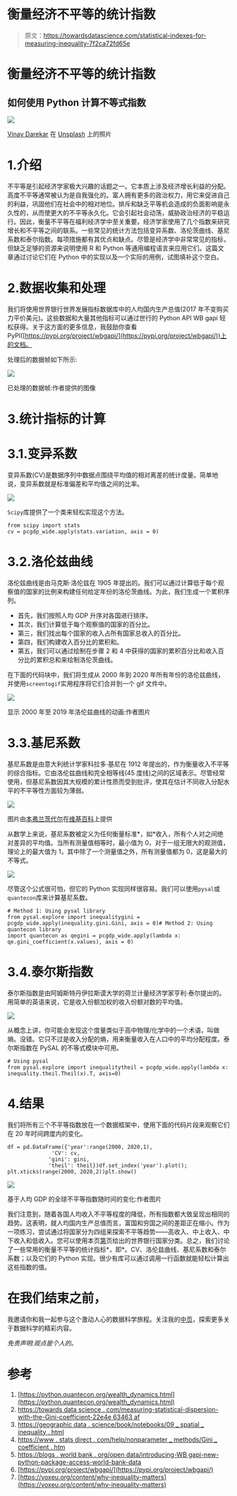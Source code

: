 # 衡量经济不平等的统计指数

> 原文：<https://towardsdatascience.com/statistical-indexes-for-measuring-inequality-7f2ca72fd65e>

# 衡量经济不平等的统计指数

## 如何使用 Python 计算不等式指数

![](img/eeaf040380b729a2b2d48288f886f9c1.png)

[Vinay Darekar](https://unsplash.com/@vinay0903?utm_source=medium&utm_medium=referral) 在 [Unsplash](https://unsplash.com?utm_source=medium&utm_medium=referral) 上的照片

# 1.介绍

不平等是引起经济学家极大兴趣的话题之一。它本质上涉及经济增长利益的分配。高度不平等通常被认为是自我强化的。富人拥有更多的政治权力，用它来促进自己的利益，巩固他们在社会中的相对地位。排斥和缺乏平等机会造成的负面影响是永久性的，从而使更大的不平等永久化。它会引起社会动荡，威胁政治经济的平稳运行。因此，衡量不平等在福利经济学中至关重要。经济学家使用了几个指数来研究增长和不平等之间的联系。一些常见的统计方法包括变异系数、洛伦茨曲线、基尼系数和泰尔指数。每项措施都有其优点和缺点。尽管是经济学中非常常见的指标，但缺乏足够的资源来说明使用 R 和 Python 等通用编程语言来应用它们。这篇文章通过讨论它们在 Python 中的实现以及一个实际的用例，试图填补这个空白。

# 2.数据收集和处理

我们将使用世界银行世界发展指标数据库中的人均国内生产总值(2017 年不变购买力平价美元)。这些数据和大量其他指标可以通过世行的 Python API WB gapi 轻松获得。关于这方面的更多信息，我鼓励你查看 PyPI([https://pypi.org/project/wbgapi/](https://pypi.org/project/wbgapi/))上的文档。

处理后的数据帧如下所示:

![](img/2dc76972744bfea62741ebf39f65b089.png)

已处理的数据帧:作者提供的图像

# 3.统计指标的计算

# 3.1.变异系数

变异系数(CV)是数据序列中数据点围绕平均值的相对离差的统计度量。简单地说，变异系数就是标准偏差和平均值之间的比率。

![](img/ec2bdbad5dd8b08afb242c3bcafaf72c.png)

`Scipy`库提供了一个类来轻松实现这个方法。

```
from scipy import stats
cv = pcgdp_wide.apply(stats.variation, axis = 0)
```

# 3.2.洛伦兹曲线

洛伦兹曲线是由马克斯·洛伦兹在 1905 年提出的。我们可以通过计算低于每个观察值的国家的比例来构建任何给定年份的洛伦茨曲线。为此，我们生成一个累积序列。

*   首先，我们按照人均 GDP 升序对各国进行排序。
*   其次，我们计算低于每个观察值的国家的百分比。
*   第三，我们找出每个国家的收入占所有国家总收入的百分比。
*   第四，我们构建收入百分比的累积和。
*   第五，我们可以通过绘制在步骤 2 和 4 中获得的国家的累积百分比和收入百分比的累积总和来绘制洛伦茨曲线。

在下面的代码块中，我们将生成从 2000 年到 2020 年所有年份的洛伦兹曲线，并使用`screentogif`实用程序将它们合并到一个 gif 文件中。

![](img/bf7220e5252a4e0992d87d797b00f2ef.png)

显示 2000 年至 2019 年洛伦兹曲线的动画:作者图片

# 3.3.基尼系数

基尼系数是由意大利统计学家科拉多·基尼在 1912 年提出的，作为衡量收入不平等的综合指标。它由洛伦兹曲线和完全相等线(45 度线)之间的区域表示。尽管经常使用，但基尼系数因其大规模的累计性质而受到批评，使其在估计不同收入分配水平的不平等性方面较为薄弱。

![](img/fb442158a60becf374ba1ce7b2e2467a.png)

图片由[本弗兰茨代尔](https://en.wikipedia.org/wiki/User:BenFrantzDale)在[维基百科](https://en.wikipedia.org/wiki/File:Economics_Gini_coefficient.svg)上提供

从数学上来说，基尼系数被定义为任何衡量标准*，如*收入，所有个人对之间绝对差异的平均值。当所有测量值相等时，最小值为 0，对于一组无限大的观测值，理论上的最大值为 1，其中除了一个测量值之外，所有测量值都为 0，这是最大的不等式。

![](img/869aee3b574f260671cd96bfd335bd12.png)

尽管这个公式很可怕，但它的 Python 实现同样很容易。我们可以使用`pysal`或`quantecon`库来计算基尼系数。

```
# Method 1: Using pysal library
from pysal.explore import inequalitygini = pcgdp_wide.apply(inequality.gini.Gini, axis = 0)# Method 2: Using quantecon library
import quantecon as qegini = pcgdp_wide.apply(lambda x: qe.gini_coefficient(x.values), axis = 0)
```

# 3.4.泰尔斯指数

泰尔斯指数是由阿姆斯特丹伊拉斯谟大学的荷兰计量经济学家亨利·泰尔提出的。用简单的英语来说，它是收入份额加权的收入份额对数的平均值。

![](img/2a88736e9bce32421c01e2881ce24a32.png)

从概念上讲，你可能会发现这个度量类似于高中物理/化学中的一个术语，叫做熵。没错。它只不过是收入分配的熵，用来衡量收入在人口中的平均分配程度。泰尔斯指数在 PySAL 的不等式模块中可用。

```
# Using pysal
from pysal.explore import inequalitytheil = pcgdp_wide.apply(lambda x: inequality.theil.Theil(x).T, axis=0)
```

# 4.结果

我们将所有三个不平等指数放在一个数据框架中，使用下面的代码片段来观察它们在 20 年时间跨度内的变化。

```
df = pd.DataFrame({'year':range(2000, 2020,1),
              'CV': cv,
             'gini': gini,
             'theil': theil})df.set_index('year').plot();
plt.xticks(range(2000, 2020,2))plt.show()
```

![](img/a5b74265adf5496fba40eabb118eb18a.png)

基于人均 GDP 的全球不平等指数随时间的变化:作者图片

我们注意到，随着各国人均收入不平等程度的降低，所有指数都大致呈现出相同的趋势。这表明，就人均国内生产总值而言，富国和穷国之间的差距正在缩小。作为一项练习，尝试通过将国家分为四组来探索不平等趋势——高收入、中上收入、中下收入和低收入。您可以使用本页[第](https://datahelpdesk.worldbank.org/knowledgebase/articles/906519-world-bank-country-and-lending-groups)页给出的世界银行国家分类。总之，我们讨论了一些常用的衡量不平等的统计指标*，即*。CV、洛伦兹曲线、基尼系数和泰尔系数；以及它们的 Python 实现。很少有库可以通过调用一行函数就能轻松计算出这些指数的值。

# 在我们结束之前，

我邀请你和我一起参与这个激动人心的数据科学旅程。关注我的[中页](https://skantbksc.medium.com)，探索更多关于数据科学的精彩内容。

*免责声明:观点是个人的。*

# 参考

1.  [https://python.quantecon.org/wealth_dynamics.html](https://python.quantecon.org/wealth_dynamics.html)
2.  [https://towards data science . com/measuring-statistical-dispersion-with-the-Gini-coefficient-22e4e 63463 af](/measuring-statistical-dispersion-with-the-gini-coefficient-22e4e63463af)
3.  [https://geographic data . science/book/notebooks/09 _ spatial _ inequality . html](https://geographicdata.science/book/notebooks/09_spatial_inequality.html)
4.  [https://www . stats direct . com/help/nonparameter _ methods/Gini _ coefficient . htm](https://www.statsdirect.com/help/nonparametric_methods/gini_coefficient.htm)
5.  [https://blogs . world bank . org/open data/introducing-WB gapi-new-python-package-access-world-bank-data](https://blogs.worldbank.org/opendata/introducing-wbgapi-new-python-package-accessing-world-bank-data)
6.  [https://pypi.org/project/wbgapi/](https://pypi.org/project/wbgapi/)
7.  [https://voxeu.org/content/why-inequality-matters](https://voxeu.org/content/why-inequality-matters)